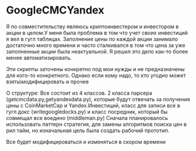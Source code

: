 # GoogleCMCYandex
Я по совместительству являюсь криптоинвестером и инвестором в акции в целом.У меня была проблема в том что учет своих инвестиций я вел в гугл таблицах. 
Заполнение цены по каждой акции занимало достаточно много времени и часто сталкивался в том что цена за уже заполненные акции была неактуальной.
Я решил это дело как-то более менее автоматизировать. 

Эти скрипты заточены конкретно под мои нужды и не предназначены для кого-то конкретного. Однако если кому надо, то кто угодно может взять\модифицировать и прочее


О структуре:
Все состоит из 4 классов. 2 класса парсера (getcmcdata.py,getyandexdata.py), которые будут отвечать за получения цены с CoinMarketCap и Yandex.Инвестиций, 
класс для записи все в гугл докс (writegoogledocks.py)
и класс посредник, который бы совмещал все воедино (middleman.py) 
Сначала планировалось использовать паттерн стратегия, для замены алгоритмов поиска цен в рил тайм, но изначальная цель была создать рабочий прототип.

Все будет модифицироваться и изменяться в скором времени
